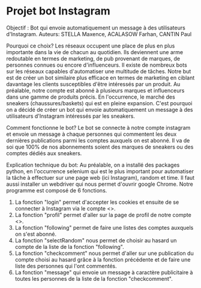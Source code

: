 # Projet bot Instagram
Objectif : Bot qui envoie automatiquement un message à des utilisateurs d'Instagram.
Auteurs: STELLA Maxence, ACALASOW Farhan, CANTIN Paul

Pourquoi ce choix?
Les réseaux occupent une place de plus en plus importante dans la vie de chacun au quotidien. Ils deviennent une arme redoutable en termes de marketing, de pub provenant de marques, de personnes connues ou encore d'influenceurs. Il existe de nombreux bots sur les réseaux capables d'automatiser une multitude de tâches. Notre but est de créer un bot similaire plus efficace en termes de marketing en ciblant davantage les clients susceptibles d'être intéressés par un produit. 
Au préalable, notre compte est abonné à plusieurs marques et influenceurs dans une gamme de produits précis. En l'occurrence, le marché des sneakers (chaussures/baskets) qui est en pleine expansion. C'est pourquoi on a décidé de créer un bot qui envoie automatiquement un message à des utilisateurs d'Instagram intéressés par les sneakers.

Comment fonctionne le bot?
Le bot se connecte à notre compte instagram et envoie un message à chaque personnes qui commentent les deux dernières publications parmi les comptes auxquels on est abonné. Il va de soi que 100% de nos abonnements soient des marques de sneakers ou des comptes dédiés aux sneakers. 

Explication technique du bot:
Au préalable, on a installé des packages python, en l'occurrence selenium qui est le plus important pour automatiser la tâche à effectuer sur une page web (ici Instagram), random et time. Il faut aussi installer un webdriver qui nous permet d'ouvrir google Chrome.
Notre programme est composé de 6 fonctions.
1) La fonction "login" permet d'accepter les cookies et ensuite de se connecter à Instagram via le compte <<shoesmakeyourlife>>.
2) La fonction "profil" permet d'aller sur la page de profil de notre compte <<shoesmakeyourlife>>.
3) La fonction "following" permet de faire une listes des comptes auxquels on s'est abonné.
4) La fonction "selectRandom" nous permet de choisir au hasard un compte de la liste de la fonction "following".
5) La fonction "checkcomment" nous permet d'aller sur une publication du compte choisi au hasard grâce à la fonction précédente et de faire une liste des personnes qui l'ont commentés. 
6) La fonction "message" qui envoie un message à caractère publicitaire à toutes les personnes de la liste de la fonction "checkcomment".
